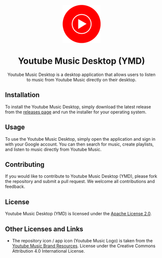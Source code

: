 <div align="center"> 
  <img src="/assets/icon.png" alt="Icon" width="125" height="125">
  <h1>Youtube Music Desktop (YMD)</h1>
  <p>Youtube Music Desktop is a desktop application that allows users to listen to music from Youtube Music directly on their desktop.</p>
</div>

## Installation

To install the Youtube Music Desktop, simply download the latest release from the [releases page](https://github.com/binary-blazer/ym-desktop/releases) and run the installer for your operating system.

## Usage

To use the Youtube Music Desktop, simply open the application and sign in with your Google account. You can then search for music, create playlists, and listen to music directly from Youtube Music.

## Contributing

If you would like to contribute to Youtube Music Desktop (YMD), please fork the repository and submit a pull request. We welcome all contributions and feedback.

## License

Youtube Music Desktop (YMD) is licensed under the [Apache License 2.0](https://github.com/binary-blazer/ym-desktop/blob/main/LICENSE).

## Other Licenses and Links

- The repository icon / app icon (Youtube Music Logo) is taken from the [Youtube Music Brand Resources](https://partnermarketinghub.withgoogle.com/brands/youtube-music/visual-identity/). License under the Creative Commons Attribution 4.0 International License.
